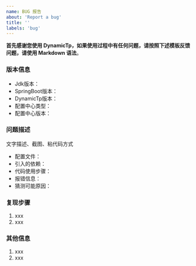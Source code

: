 ```yaml
---
name: BUG 报告
about: 'Report a bug'
title: ''
labels: 'bug'
---
```


**首先感谢您使用 DynamicTp，如果使用过程中有任何问题，请按照下述模板反馈问题，请使用 Markdown 语法**。

### 版本信息

- Jdk版本：
- SpringBoot版本：
- DynamicTp版本：
- 配置中心类型：
- 配置中心版本：

### 问题描述

文字描述、截图、粘代码方式

- 配置文件：
- 引入的依赖：
- 代码使用步骤：
- 报错信息：
- 猜测可能原因：

### 复现步骤

1. xxx
2. xxx

### 其他信息

1. xxx
2. xxx
